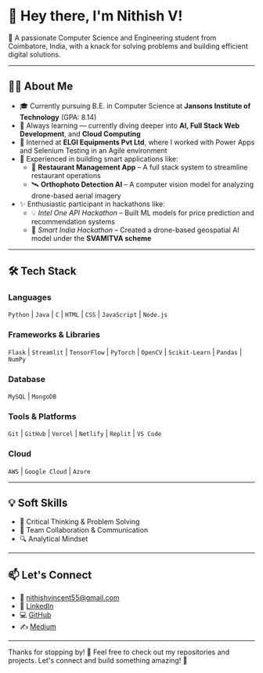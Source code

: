 # 👋 Hey there, I'm Nithish V!

🚀 A passionate Computer Science and Engineering student from Coimbatore, India, with a knack for solving problems and building efficient digital solutions.

---

## 👨‍💻 About Me

- 🎓 Currently pursuing B.E. in Computer Science at **Jansons Institute of Technology** (GPA: 8.14)
- 🌱 Always learning — currently diving deeper into **AI, Full Stack Web Development**, and **Cloud Computing**
- 🤖 Interned at **ELGI Equipments Pvt Ltd**, where I worked with Power Apps and Selenium Testing in an Agile environment
- 🔬 Experienced in building smart applications like:
  - 📱 **Restaurant Management App** – A full stack system to streamline restaurant operations
  - 🛰️ **Orthophoto Detection AI** – A computer vision model for analyzing drone-based aerial imagery
- ✨ Enthusiastic participant in hackathons like:
  - 💡 *Intel One API Hackathon* – Built ML models for price prediction and recommendation systems
  - 🧠 *Smart India Hackathon* – Created a drone-based geospatial AI model under the **SVAMITVA scheme**

---

## 🛠️ Tech Stack

### Languages
`Python` | `Java` | `C` | `HTML` | `CSS` | `JavaScript` | `Node.js`

### Frameworks & Libraries
`Flask` | `Streamlit` | `TensorFlow` | `PyTorch` | `OpenCV` | `Scikit-Learn` | `Pandas` | `NumPy`

### Database
`MySQL` | `MongoDB`

### Tools & Platforms
`Git` | `GitHub` | `Vercel` | `Netlify` | `Replit` | `VS Code`

### Cloud
`AWS` | `Google Cloud` | `Azure`

---

## 💡 Soft Skills

- 🧠 Critical Thinking & Problem Solving
- 🤝 Team Collaboration & Communication
- 🔍 Analytical Mindset

---

## 📫 Let's Connect

- 📧 [nithishvincent55@gmail.com](mailto:nithishvincent55@gmail.com)
- 💼 [LinkedIn](https://www.linkedin.com/in/nithish-v-506426268)
- 💻 [GitHub](https://github.com/Nithishvincent)
- ✍️ [Medium](http://medium.com/@nithishvincent55)

---

Thanks for stopping by! 🚀 Feel free to check out my repositories and projects. Let's connect and build something amazing! 🌟

<!---
Nithishvincent/Nithishvincent is a ✨ special ✨ repository because its `README.md` (this file) appears on your GitHub profile.
You can click the Preview link to take a look at your changes.
--->
